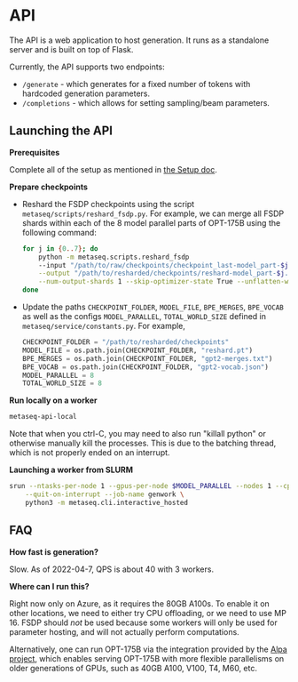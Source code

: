 # API

The API is a web application to host generation. It runs as a standalone server
and is built on top of Flask.

Currently, the API supports two endpoints:
- `/generate` - which generates for a fixed number of tokens with hardcoded
  generation parameters.
- `/completions` - which allows for setting sampling/beam parameters.

## Launching the API

**Prerequisites**

Complete all of the setup as mentioned in [the Setup doc](setup.md).

**Prepare checkpoints**
- Reshard the FSDP checkpoints using the script `metaseq/scripts/reshard_fsdp.py`. For example, we can merge all FSDP shards within each of the 8 model parallel parts of OPT-175B using the following command:
  ```bash
  for j in {0..7}; do
      python -m metaseq.scripts.reshard_fsdp
      --input "/path/to/raw/checkpoints/checkpoint_last-model_part-$j-shard*.pt" \
      --output "/path/to/resharded/checkpoints/reshard-model_part-$j.pt" \
      --num-output-shards 1 --skip-optimizer-state True --unflatten-weights True
  done
  ```

- Update the paths `CHECKPOINT_FOLDER`, `MODEL_FILE`, `BPE_MERGES`, `BPE_VOCAB`  as well as the configs `MODEL_PARALLEL`, `TOTAL_WORLD_SIZE` defined in `metaseq/service/constants.py`. For example,
  ```python
  CHECKPOINT_FOLDER = "/path/to/resharded/checkpoints"
  MODEL_FILE = os.path.join(CHECKPOINT_FOLDER, "reshard.pt")
  BPE_MERGES = os.path.join(CHECKPOINT_FOLDER, "gpt2-merges.txt")
  BPE_VOCAB = os.path.join(CHECKPOINT_FOLDER, "gpt2-vocab.json")
  MODEL_PARALLEL = 8
  TOTAL_WORLD_SIZE = 8
  ```

**Run locally on a worker**

```bash
metaseq-api-local
```

Note that when you ctrl-C, you may need to also run "killall python" or otherwise
manually kill the processes. This is due to the batching thread, which is not
properly ended on an interrupt.

**Launching a worker from SLURM**

```bash
srun --ntasks-per-node 1 --gpus-per-node $MODEL_PARALLEL --nodes 1 --cpus-per-task 8 --mem 400gb \
    --quit-on-interrupt --job-name genwork \
    python3 -m metaseq.cli.interactive_hosted
```

## FAQ

**How fast is generation?**

Slow. As of 2022-04-7, QPS is about 40 with 3 workers.

**Where can I run this?**

Right now only on Azure, as it requires the 80GB A100s. To enable it on other
locations, we need to either try CPU offloading, or we need to use MP 16. FSDP
should *not* be used because some workers will only be used for parameter
hosting, and will not actually perform computations.

Alternatively, one can run OPT-175B via the integration provided by the
[Alpa project](https://alpa-projects.github.io/tutorials/opt_serving.html), which 
enables serving OPT-175B with more flexible parallelisms on older generations of
GPUs, such as 40GB A100, V100, T4, M60, etc.
